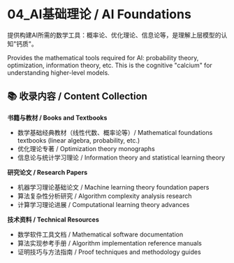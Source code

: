 # 04_AI基础理论 / AI Foundations

提供构建AI所需的数学工具：概率论、优化理论、信息论等，是理解上层模型的认知"钙质"。

Provides the mathematical tools required for AI: probability theory, optimization, information theory, etc. This is the cognitive "calcium" for understanding higher-level models.

## 📚 收录内容 / Content Collection

**书籍与教材 / Books and Textbooks**
- 数学基础经典教材（线性代数、概率论等）/ Mathematical foundations textbooks (linear algebra, probability, etc.)
- 优化理论专著 / Optimization theory monographs
- 信息论与统计学习理论 / Information theory and statistical learning theory

**研究论文 / Research Papers**
- 机器学习理论基础论文 / Machine learning theory foundation papers
- 算法复杂性分析研究 / Algorithm complexity analysis research
- 计算学习理论进展 / Computational learning theory advances

**技术资料 / Technical Resources**
- 数学软件工具文档 / Mathematical software documentation
- 算法实现参考手册 / Algorithm implementation reference manuals
- 证明技巧与方法指南 / Proof techniques and methodology guides